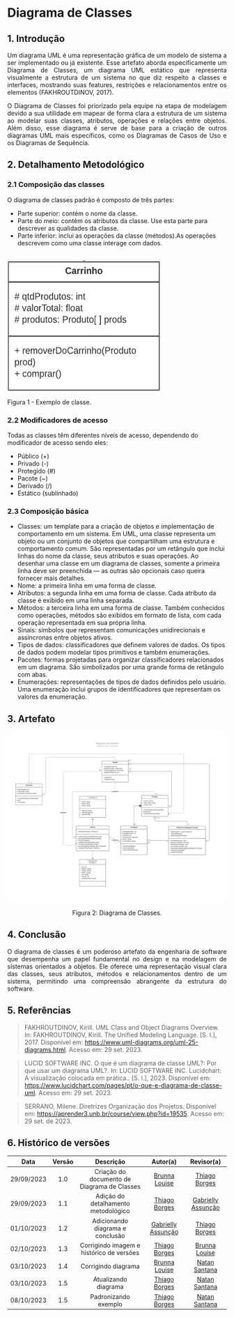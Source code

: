 # Diagrama de Classes

## 1. Introdução

<p align="justify">
Um diagrama UML é uma representação gráfica de um modelo de sistema a ser implementado ou já existente. Esse artefato aborda especificamente um Diagrama de Classes, um diagrama UML estático que representa visualmente a estrutura de um sistema no que diz respeito a classes e interfaces, mostrando suas features, restrições e relacionamentos entre os elementos (FAKHROUTDINOV, 2017). 
<p>

<p align="justify">
O Diagrama de Classes foi priorizado pela equipe na etapa de modelagem devido a sua utilidade em mapear de forma clara a estrutura de um sistema ao modelar suas classes, atributos, operações e relações entre objetos. Além disso, esse diagrama é serve de base para a criação de outros diagramas UML mais específicos, como os Diagramas de Casos de Uso e os Diagramas de Sequência.
<p>


## 2. Detalhamento Metodológico
<p align="justify">
<h3> 2.1 Composição das classes</h3> 
O diagrama de classes padrão é composto de três partes:
<ul>
<li> Parte superior: contém o nome da classe.</li>
<li> Parte do meio: contém os atributos da classe. Use esta parte para descrever as qualidades da classe.</li>
<li> Parte inferior: inclui as operações da classe (métodos).As operações descrevem como uma classe interage com dados.</li></br>
</ul>
</p>

 <img src="https://raw.githubusercontent.com/UnBArqDsw2023-2/2023.2_G8_ProjetoMagazineLuiza/main/docs/Assets/diagrama_cla_exe.png" alt="Figura 1: Diagrama de Classes exemplo." height="300" width="350">
 <p>Figura 1 - Exemplo de classe. </p>


<p align="justify">

<h3> 2.2 Modificadores de acesso</h3> 
Todas as classes têm diferentes níveis de acesso, dependendo do modificador de acesso sendo eles:

<ul>
<li>Público (+)</li>
<li>Privado (-)</li>
<li>Protegido (#)</li>
<li>Pacote (~)</li>
<li>Derivado (/)</li>
<li>Estático (sublinhado)</li>
</ul>
</p>

<p align="justify">
<h3> 2.3 Composição básica</h3> 

<ul>
<li>Classes: um template para a criação de objetos e implementação de comportamento em um sistema. Em UML, uma classe representa um objeto ou um conjunto de objetos que compartilham uma estrutura e comportamento comum. São representadas por um retângulo que inclui linhas do nome da classe, seus atributos e suas operações. Ao desenhar uma classe em um diagrama de classes, somente a primeira linha deve ser preenchida — as outras são opcionais caso queira fornecer mais detalhes.</li>

<li>Nome: a primeira linha em uma forma de classe.</li>

<li>Atributos: a segunda linha em uma forma de classe. Cada atributo da classe é exibido em uma linha separada.</li>

<li>Métodos: a terceira linha em uma forma de classe. Também conhecidos como operações, métodos são exibidos em formato de lista, com cada operação representada em sua própria linha.</li>

<li>Sinais: símbolos que representam comunicações unidirecionais e assíncronas entre objetos ativos.</li>

<li>Tipos de dados:  classificadores que definem valores de dados. Os tipos de dados podem modelar tipos primitivos e também enumerações.</li>

<li>Pacotes: formas projetadas para organizar classificadores relacionados em um diagrama. São simbolizados por uma grande forma de retângulo com abas.</li>

<li>Enumerações: representações de tipos de dados definidos pelo usuário. Uma enumeração inclui grupos de identificadores que representam os valores da enumeração.</li>
</ul>
</p>


## 3. Artefato

<img src="https://raw.githubusercontent.com/UnBArqDsw2023-2/2023.2_G8_ProjetoMagazineLuiza/main/docs/Assets/diagrama-de-classes-2.png" alt="Figura 2: Diagrama de Classes.">

<p align='center'>
Figura 2: Diagrama de Classes.
</p>


## 4. Conclusão
<p align="justify"> 
O diagrama de classes é um poderoso artefato da engenharia de software que desempenha um papel fundamental no design e na modelagem de sistemas orientados a objetos. Ele oferece uma representação visual clara das classes, seus atributos, métodos e relacionamentos dentro de um sistema, permitindo uma compreensão abrangente da estrutura do software.
</p>

## 5. Referências

> FAKHROUTDINOV, Kirill. UML Class and Object Diagrams Overview. In: FAKHROUTDINOV, Kirill. The Unified Modeling Language. [S. l.], 2017. Disponível em: https://www.uml-diagrams.org/uml-25-diagrams.html. Acesso em: 29 set. 2023.

> LUCID SOFTWARE INC. O que é um diagrama de classe UML?: Por que usar um diagrama UML?. In: LUCID SOFTWARE INC. Lucidchart: A visualização colocada em prática.. [S. l.], 2023. Disponível em: https://www.lucidchart.com/pages/pt/o-que-e-diagrama-de-classe-uml. Acesso em: 29 set. 2023.

> SERRANO, Milene. Diretrizes Organização dos Projetos. Disponível em: <https://aprender3.unb.br/course/view.php?id=19535>. Acesso em: 29 set. de 2023.

## 6. Histórico de versões

| Data       | Versão | Descrição                                                   | Autor(a)                                              | Revisor(a)                                         |
| :--------: | :----: | :---------------------------------------------------------: | :---------------------------------------------------: | :------------------------------------------------: |
| 29/09/2023 | 1.0    | Criação do documento de Diagrama de Classes                  | [Brunna Louise](https://github.com/brunna-martins) | [Thiago Borges](https://github.com/Thiago-Cerq) |
| 29/09/2023 | 1.1    | Adição do detalhamento metodológico                 | [Thiago Borges](https://github.com/Thiago-Cerq) | [Gabrielly Assunção](https://github.com/GabriellyAssuncao) |
| 01/10/2023 | 1.2    | Adicionando diagrama e conclusão                 | [Gabrielly Assunção](https://github.com/GabriellyAssuncao) |[Thiago Borges](https://github.com/Thiago-Cerq) |
| 02/10/2023 | 1.3  | Corrigindo imagem e histórico de versões                | [Thiago Borges](https://github.com/Thiago-Cerq)| [Brunna Louise](https://github.com/brunna-martins) |
| 03/10/2023 | 1.4  | Corrigindo diagrama          | [Brunna Louise](https://github.com/brunna-martins)| [Natan Santana](https://github.com/Neitan2001) |
| 03/10/2023 | 1.5  | Atualizando diagrama          | [Thiago Borges](https://github.com/Thiago-Cerq)| [Natan Santana](https://github.com/Neitan2001) |
| 08/10/2023 | 1.5  | Padronizando exemplo         | [Thiago Borges](https://github.com/Thiago-Cerq)| [Natan Santana](https://github.com/Neitan2001) |

